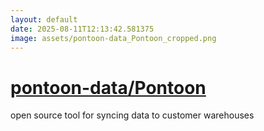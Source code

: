 ```yaml
---
layout: default
date: 2025-08-11T12:13:42.581375
image: assets/pontoon-data_Pontoon_cropped.png
---
```


# [pontoon-data/Pontoon](https://github.com/pontoon-data/Pontoon)

open source tool for syncing data to customer warehouses
